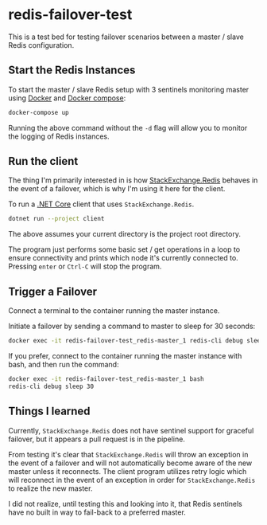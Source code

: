 # redis-failover-test

This is a test bed for testing failover scenarios between a master / slave Redis
configuration.

## Start the Redis Instances

To start the master / slave Redis setup with 3 sentinels monitoring master using
[Docker](https://www.docker.com/) and [Docker
compose](https://github.com/docker/compose):

```bash
docker-compose up
```
Running the above command without the `-d` flag will allow you to monitor the
logging of Redis instances.

## Run the client

The thing I'm primarily interested in is how
[StackExchange.Redis](https://github.com/StackExchange/StackExchange.Redis)
behaves in the event of a failover, which is why I'm using it here for the
client.

To run a [.NET Core](https://dotnet.microsoft.com/download) client that uses
`StackExchange.Redis`.

```bash
dotnet run --project client
```

The above assumes your current directory is the project root directory.

The program just performs some basic set / get operations in a loop to ensure
connectivity and prints which node it's currently connected to. Pressing `enter`
or `Ctrl-C` will stop the program.

## Trigger a Failover

Connect a terminal to the container running the master instance.

Initiate a failover by sending a command to master to sleep for 30 seconds:

```bash
docker exec -it redis-failover-test_redis-master_1 redis-cli debug sleep 30
```

If you prefer, connect to the container running the master instance with bash,
and then run the command:

```bash
docker exec -it redis-failover-test_redis-master_1 bash
redis-cli debug sleep 30
```

## Things I learned

Currently, `StackExchange.Redis` does not have sentinel support for graceful
failover, but it appears a pull request is in the pipeline.

From testing it's clear that `StackExchange.Redis` will throw an exception in
the event of a failover and will not automatically become aware of the new
master unless it reconnects. The client program utilizes retry logic which will
reconnect in the event of an exception in order for `StackExchange.Redis` to
realize the new master.

I did not realize, until testing this and looking into it, that Redis sentinels
have no built in way to fail-back to a preferred master.
